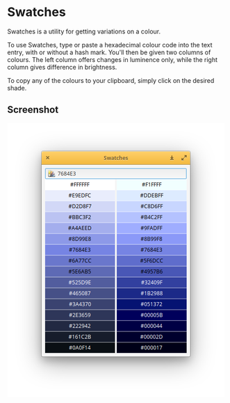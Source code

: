 # Swatches

Swatches is a utility for getting variations on a colour.

To use Swatches, type or paste a hexadecimal colour code into the text entry, with or without a hash mark. You'll then be given two columns of colours. The left column offers changes in luminence only, while the right column gives difference in brightness.

To copy any of the colours to your clipboard, simply click on the desired shade.

## Screenshot

![screenshot](/data/screenshot.png?raw=true)

